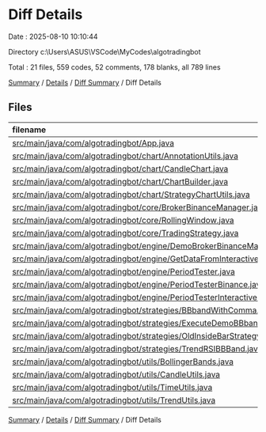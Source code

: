 # Diff Details

Date : 2025-08-10 10:10:44

Directory c:\\Users\\ASUS\\VSCode\\MyCodes\\algotradingbot

Total : 21 files,  559 codes, 52 comments, 178 blanks, all 789 lines

[Summary](results.md) / [Details](details.md) / [Diff Summary](diff.md) / Diff Details

## Files
| filename | language | code | comment | blank | total |
| :--- | :--- | ---: | ---: | ---: | ---: |
| [src/main/java/com/algotradingbot/App.java](/src/main/java/com/algotradingbot/App.java) | Java | 5 | 7 | 7 | 19 |
| [src/main/java/com/algotradingbot/chart/AnnotationUtils.java](/src/main/java/com/algotradingbot/chart/AnnotationUtils.java) | Java | 34 | 0 | 3 | 37 |
| [src/main/java/com/algotradingbot/chart/CandleChart.java](/src/main/java/com/algotradingbot/chart/CandleChart.java) | Java | -14 | 1 | -4 | -17 |
| [src/main/java/com/algotradingbot/chart/ChartBuilder.java](/src/main/java/com/algotradingbot/chart/ChartBuilder.java) | Java | 0 | 0 | 1 | 1 |
| [src/main/java/com/algotradingbot/chart/StrategyChartUtils.java](/src/main/java/com/algotradingbot/chart/StrategyChartUtils.java) | Java | 28 | 11 | 18 | 57 |
| [src/main/java/com/algotradingbot/core/BrokerBinanceManager.java](/src/main/java/com/algotradingbot/core/BrokerBinanceManager.java) | Java | 15 | 1 | 7 | 23 |
| [src/main/java/com/algotradingbot/core/RollingWindow.java](/src/main/java/com/algotradingbot/core/RollingWindow.java) | Java | 29 | 0 | 10 | 39 |
| [src/main/java/com/algotradingbot/core/TradingStrategy.java](/src/main/java/com/algotradingbot/core/TradingStrategy.java) | Java | 43 | 0 | 21 | 64 |
| [src/main/java/com/algotradingbot/engine/DemoBrokerBinanceManager.java](/src/main/java/com/algotradingbot/engine/DemoBrokerBinanceManager.java) | Java | 30 | 0 | 9 | 39 |
| [src/main/java/com/algotradingbot/engine/GetDataFromInteractiveBroker.java](/src/main/java/com/algotradingbot/engine/GetDataFromInteractiveBroker.java) | Java | 1 | -5 | -1 | -5 |
| [src/main/java/com/algotradingbot/engine/PeriodTester.java](/src/main/java/com/algotradingbot/engine/PeriodTester.java) | Java | -129 | -22 | -42 | -193 |
| [src/main/java/com/algotradingbot/engine/PeriodTesterBinance.java](/src/main/java/com/algotradingbot/engine/PeriodTesterBinance.java) | Java | 136 | 34 | 43 | 213 |
| [src/main/java/com/algotradingbot/engine/PeriodTesterInteractiveBroker.java](/src/main/java/com/algotradingbot/engine/PeriodTesterInteractiveBroker.java) | Java | 39 | 1 | 13 | 53 |
| [src/main/java/com/algotradingbot/strategies/BBbandWithComma.java](/src/main/java/com/algotradingbot/strategies/BBbandWithComma.java) | Java | 100 | 11 | 28 | 139 |
| [src/main/java/com/algotradingbot/strategies/ExecuteDemoBBbandWithComma.java](/src/main/java/com/algotradingbot/strategies/ExecuteDemoBBbandWithComma.java) | Java | 39 | 5 | 13 | 57 |
| [src/main/java/com/algotradingbot/strategies/OldInsideBarStrategy.java](/src/main/java/com/algotradingbot/strategies/OldInsideBarStrategy.java) | Java | -11 | 0 | -2 | -13 |
| [src/main/java/com/algotradingbot/strategies/TrendRSIBBBand.java](/src/main/java/com/algotradingbot/strategies/TrendRSIBBBand.java) | Java | -15 | 0 | -5 | -20 |
| [src/main/java/com/algotradingbot/utils/BollingerBands.java](/src/main/java/com/algotradingbot/utils/BollingerBands.java) | Java | 23 | 0 | 7 | 30 |
| [src/main/java/com/algotradingbot/utils/CandleUtils.java](/src/main/java/com/algotradingbot/utils/CandleUtils.java) | Java | 32 | 4 | 9 | 45 |
| [src/main/java/com/algotradingbot/utils/TimeUtils.java](/src/main/java/com/algotradingbot/utils/TimeUtils.java) | Java | 3 | 1 | -1 | 3 |
| [src/main/java/com/algotradingbot/utils/TrendUtils.java](/src/main/java/com/algotradingbot/utils/TrendUtils.java) | Java | 171 | 3 | 44 | 218 |

[Summary](results.md) / [Details](details.md) / [Diff Summary](diff.md) / Diff Details